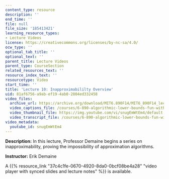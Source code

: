 ```yaml
---
content_type: resource
description: ''
end_time: ''
file: null
file_size: '185413421'
learning_resource_types:
- Lecture Videos
license: https://creativecommons.org/licenses/by-nc-sa/4.0/
ocw_type: ''
optional_tab_title: ''
optional_text: ''
parent_title: Lecture Videos
parent_type: CourseSection
related_resources_text: ''
resource_index_text: ''
resourcetype: Video
start_time: ''
title: 'Lecture 10: Inapproximabililty Overview'
uid: 81af6756-a9ab-ef19-4ab0-2804ed332458
video_files:
  archive_url: https://archive.org/download/MIT6.890F14/MIT6_890F14_lec10_300k.mp4
  video_captions_file: /courses/6-890-algorithmic-lower-bounds-fun-with-hardness-proofs-fall-2014/f167a72b77845411878dceeb2bb510b6_snugEmWtEm4.vtt
  video_thumbnail_file: https://img.youtube.com/vi/snugEmWtEm4/default.jpg
  video_transcript_file: /courses/6-890-algorithmic-lower-bounds-fun-with-hardness-proofs-fall-2014/98331c450627f0c04481e30563b9a6e9_snugEmWtEm4.pdf
video_metadata:
  youtube_id: snugEmWtEm4
---
```


**Description:** In this lecture, Professor Demaine begins a series on inapproximability, proving the impossibility of approximation algorithms.

**Instructor:** Erik Demaine

A {{% resource_link "37c4c1fe-0670-4920-8da0-0bcf08be4a28" "video player with synced slides and lecture notes" %}} is available.

